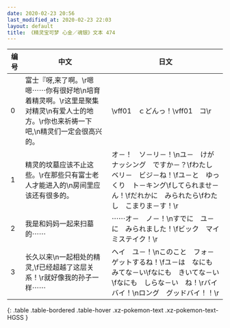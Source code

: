 ```yaml
---
date: 2020-02-23 20:56
last_modified_at: 2020-02-23 22:03
layout: default
title: 《精灵宝可梦 心金／魂银》文本 474
---
```

| 编号 | 中文 | 日文 |
| ---- | ---- | ---- |
| 0 | 富士『呀,来了啊。\r嗯嗯⋯⋯你有很好地\n培育着精灵啊。\r这里是聚集对精灵\n有爱人士的地方。\r你也来祈祷一下吧,\n精灵们一定会很高兴的。 | \vff01　ｃどんっ！\vff01　コ\r |
| 1 | 精灵的坟墓应该不止这些。\r在那些只有富士老人才能进入的\n房间里应该还有很多的。 | オ－！　ソ－リ－！\nユ－　けが　ナッシング　ですか－？\fわたし　ベリ－　ビジ－ね！\fユ－と　ゆっくり　ト－キング\fしてられませ－ん！\fだれかに　みられたら\fわたし　こまりま－す！\r |
| 2 | 我是和妈妈一起来扫墓的⋯⋯ | ⋯⋯オ－　ノ－！\nすでに　ユ－に　みられました！\fビック　マイ　ミステイク！\r |
| 3 | 长久以来\n一起相处的精灵,\f已经超越了这层关系！\r就好像我的孙子一样⋯⋯ | ヘイ　ユ－！\nこのこと　フォ－ゲットするね！\fユ－は　なにも　みてな－い\fなにも　きいてな－い\fなにも　しらな－い　ね！\rバイバイ！\nロング　グッドバイ！！\r |
{: .table .table-bordered .table-hover .xz-pokemon-text .xz-pokemon-text-HGSS }